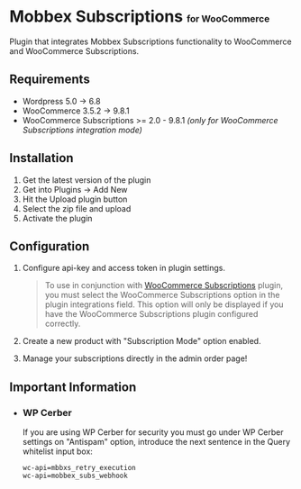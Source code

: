 # Mobbex Subscriptions <span style="font-size:16px;">for WooCommerce</span>
Plugin that integrates Mobbex Subscriptions functionality to WooCommerce and WooCommerce Subscriptions.
## Requirements
- Wordpress  5.0 -> 6.8
- WooCommerce 3.5.2 -> 9.8.1
- WooCommerce Subscriptions >= 2.0 - 9.8.1 *(only for WooCommerce Subscriptions integration mode)*
## Installation
1) Get the latest version of the plugin
2) Get into Plugins -> Add New
3) Hit the Upload plugin button
4) Select the zip file and upload
5) Activate the plugin
## Configuration
1) Configure api-key and access token in plugin settings.

    > To use in conjunction with [WooCommerce Subscriptions](https://woocommerce.com/es-es/products/woocommerce-subscriptions/) plugin, you must select the WooCommerce Subscriptions option in the plugin integrations field. This option will only be displayed if you have the WooCommerce Subscriptions plugin configured correctly.
2) Create a new product with "Subscription Mode" option enabled.
3) Manage your subscriptions directly in the admin order page!
## Important Information
 - ### WP Cerber
    If you are using WP Cerber for security you must go under WP Cerber settings on "Antispam" option, introduce the next sentence in the Query whitelist input box:

    ```
    wc-api=mbbxs_retry_execution
    wc-api=mobbex_subs_webhook
    ```
